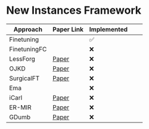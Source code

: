 # New Instances Framework


| **Approach** | **Paper Link**                                                                                         | **Implemented** |   |   |
|--------------|--------------------------------------------------------------------------------------------------------|-----------------|---|---|
| Finetuning   |                                                                                                        | ✅               |   |   |
| FinetuningFC |                                                                                                        | ❌               |   |   |
| LessForg     | [ Paper ]( https://arxiv.org/pdf/1607.00122.pdf )                                                      | ❌               |   |   |
| OJKD         | [ Paper ]( https://arxiv.org/pdf/2210.05657.pdf )                                                      | ❌               |   |   |
| SurgicalFT   | [ Paper ]( https://arxiv.org/pdf/2210.11466.pdf )                                                      | ❌               |   |   |
| Ema          |                                                                                                        | ❌               |   |   |
| iCarl        | [ Paper ]( https://arxiv.org/pdf/1611.07725.pdf )                                                      | ❌               |   |   |
| ER-MIR       | [ Paper ]( https://proceedings.neurips.cc/paper/2019/file/15825aee15eb335cc13f9b559f166ee8-Paper.pdf ) | ❌               |   |   |
| GDumb        | [ Paper ]( https://www.ecva.net/papers/eccv_2020/papers_ECCV/papers/123470511.pdf )                    | ❌               |   |   |
